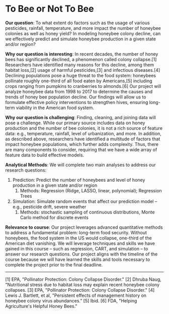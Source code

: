 # To Bee or Not To Bee

**Our question**: To what extent do factors such as the usage of various pesticides, rainfall, temperature, and more impact the number of honeybee colonies as well as honey yield? In modeling honeybee colony decline, can we effectively predict and simulate honeybee production in a given state and/or region? 


**Why our question is interesting**: In recent decades, the number of honey bees has significantly declined, a phenomenon called colony collapse.[1] Researchers have identified many reasons for this decline, among them habitat loss,[2] usage of harmful pesticides,[3] and infectious diseases.[4] Declining populations pose a huge threat to the food system: honeybees pollinate roughly one-third of all food eaten by Americans,[5] including crops ranging from pumpkins to cranberries to almonds.[6] Our project will analyze honeybee data from 1998 to 2017 to determine the causes and trends of honey bee population decline. Our findings will allow us to formulate effective policy interventions to strengthen hives, ensuring long-term viability in the American food system. 


**Why our question is challenging**: Finding, cleaning, and joining data will pose a challenge. While our primary source includes data on honey production and the number of bee colonies, it is not a rich source of feature data: e.g., temperature, rainfall, level of urbanization, and more. In addition, as described above, researchers have identified a multitude of factors that impact honeybee populations, which further adds complexity. Thus, there are many components to consider, requiring that we have a wide array of feature data to build effective models.


**Analytical Methods**: We will complete two main analyses to address our research questions: 
1. Prediction: Predict the number of honeybees and level of honey production in a given state and/or region
   1. Methods: Regression (Ridge, LASSO, linear, polynomial); Regression Trees
2. Simulation: Simulate random events that affect our prediction model – e.g., pesticide drift, severe weather
   1. Methods: stochastic sampling of continuous distributions, Monte Carlo method for discrete events

	
**Relevance to course**: Our project leverages advanced quantitative methods to address a fundamental problem: long-term food security. Without honeybees, the food system in the US would collapse, one-third of the American diet vanishing. We will leverage techniques and skills we have gained in this course – such as regression, CART, and simulation – to answer our research questions. Our project aligns with the timeline of the course because we will have learned the skills and tools necessary to complete the project prior to the final deadline.
________________
[1] EPA, "Pollinator Protection: Colony Collapse Disorder." 
[2] Dhruba Naug, "Nutritional stress due to habitat loss may explain recent honeybee colony collapses.
[3] EPA, "Pollinator Protection: Colony Collapse Disorder." 
[4] Lewis J. Bartlett, et al, "Persistent effects of management history on honeybee colony virus abundances.”
[5] Ibid. 
[6] FDA, "Helping Agriculture's Helpful Honey Bees."
